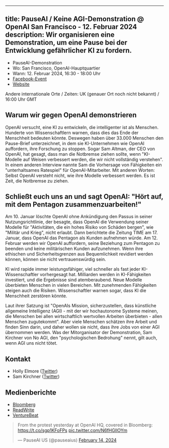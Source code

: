 

---
title: PauseAI / Keine AGI-Demonstration @ OpenAI San Francisco - 12. Februar 2024
description: Wir organisieren eine Demonstration, um eine Pause bei der Entwicklung gefährlicher KI zu fordern.
---

<script>
    import WidgetConsent from '$lib/components/widget-consent/WidgetConsent.svelte'
</script>

- PauseAI-Demonstration
- Wo: San Francisco, OpenAI-Hauptquartier
- Wann: 12. Februar 2024, 16:30 - 18:00 Uhr
- [Facebook-Event](https://fb.me/e/78BzWmaaj)
- [Website](https://openaiprotest.com/)

Andere internationale Orte / Zeiten:
UK (genauer Ort noch nicht bekannt) / 16:00 Uhr GMT

## Warum wir gegen OpenAI demonstrieren

OpenAI versucht, eine KI zu entwickeln, die intelligenter ist als Menschen.
Hunderte von Wissenschaftlern warnen, dass dies das Ende der Menschheit bedeuten könnte.
Deswegen haben über 33.000 Menschen den Pause-Brief unterzeichnet, in dem sie KI-Unternehmen wie OpenAI auffordern, ihre Forschung zu stoppen.
Sogar Sam Altman, der CEO von OpenAI, hat gesagt, dass man die Notbremse ziehen sollte, wenn "KI-Modelle auf Weisen verbessert werden, die wir nicht vollständig verstehen".
In einem anderen Interview nannte Sam die Vorhersage von Fähigkeiten ein "unterhaltsames Ratespiel" für OpenAI-Mitarbeiter.
Mit anderen Worten: Selbst OpenAI versteht nicht, wie ihre Modelle verbessert werden.
Es ist Zeit, die Notbremse zu ziehen.

## Schließt euch uns an und sagt OpenAI: "Hört auf, mit dem Pentagon zusammenzuarbeiten!"

Am 10. Januar löschte OpenAI ohne Ankündigung den Passus in seiner Nutzungsrichtlinie, der besagte, dass OpenAI die Verwendung seiner Modelle für "Aktivitäten, die ein hohes Risiko von Schäden bergen", wie "Militär und Krieg", nicht erlaubt. Dann berichtete die Zeitung TIME am 17. Januar, dass OpenAI das Pentagon als Kunden aufnehmen würde. Am 12. Februar werden wir OpenAI auffordern, seine Beziehung zum Pentagon zu beenden und keine militärischen Kunden aufzunehmen. Wenn ihre ethischen und Sicherheitsgrenzen aus Bequemlichkeit revidiert werden können, können sie nicht vertrauenswürdig sein.

KI wird rapide immer leistungsfähiger, viel schneller als fast jeder KI-Wissenschaftler vorhergesagt hat. Milliarden werden in KI-Fähigkeiten investiert, und die Ergebnisse sind atemberaubend. Neue Modelle überbieten Menschen in vielen Bereichen. Mit zunehmenden Fähigkeiten steigen auch die Risiken. Wissenschaftler warnen sogar, dass KI die Menschheit zerstören könnte.

Laut ihrer Satzung ist "OpenAIs Mission, sicherzustellen, dass künstliche allgemeine Intelligenz (AGI) - mit der wir hochautonome Systeme meinen, die Menschen bei allen wirtschaftlich wertvollen Arbeiten überbieten - allen Menschen zugutekommt". Aber viele Menschen schätzen ihre Arbeit und finden Sinn darin, und daher wollen sie nicht, dass ihre Jobs von einer AGI übernommen werden. Was der Mitorganisator der Demonstration, Sam Kirchner von No AGI, den "psychologischen Bedrohung" nennt, gilt auch, wenn AGI uns nicht tötet.

## Kontakt

- Holly Elmore ([Twitter](https://twitter.com/ilex_ulmus))
- Sam Kirchner ([Twitter](https://twitter.com/No_AGI_))

## Medienberichte

- [Bloomberg](https://www.bloomberg.com/news/newsletters/2024-02-13/ai-protest-at-openai-hq-in-san-francisco-focuses-on-military-work)
- [ReadWrite](https://readwrite.com/stop-working-with-pentagon-openai-staff-face-protests/)
- [VentureBeat](https://venturebeat.com/ai/protesters-gather-outside-openai-office-opposing-military-ai-and-agi/)

<WidgetConsent>
<div>
<blockquote class="twitter-tweet"><p lang="en" dir="ltr">From the protest yesterday at OpenAI HQ, covered in Bloomberg: <a href="https://t.co/sgp1KFoFPs">https://t.co/sgp1KFoFPs</a> <a href="https://t.co/N6fHGIlOYm">pic.twitter.com/N6fHGIlOYm</a></p>&mdash; PauseAI US (@pauseaius) <a href="https://twitter.com/pauseaius/status/1757604719047114786?ref_src=twsrc%5Etfw">February 14, 2024</a></blockquote> <script async src="https://platform.twitter.com/widgets.js" charset="utf-8"></script>
</div>
</WidgetConsent>